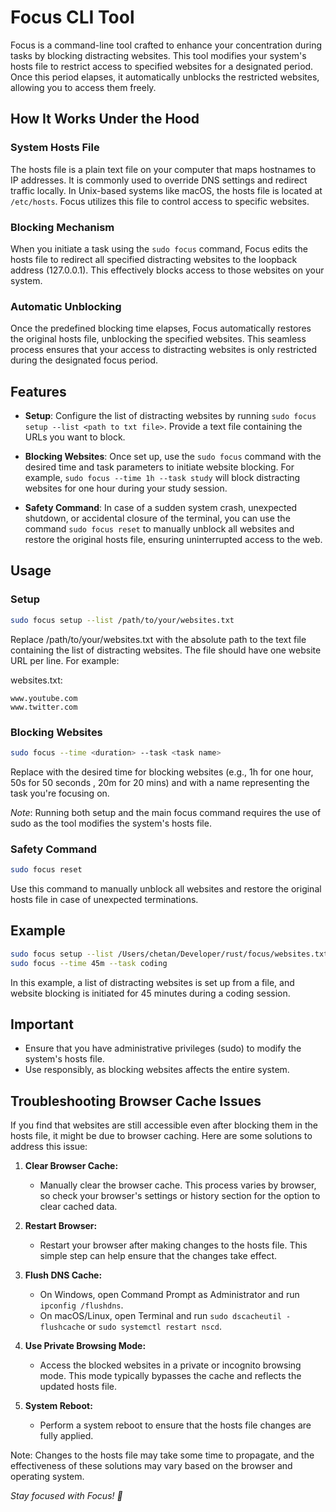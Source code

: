 # Focus CLI Tool

Focus is a command-line tool crafted to enhance your concentration during tasks by blocking distracting websites. This tool modifies your system's hosts file to restrict access to specified websites for a designated period. Once this period elapses, it automatically unblocks the restricted websites, allowing you to access them freely.


## How It Works Under the Hood

### System Hosts File

The hosts file is a plain text file on your computer that maps hostnames to IP addresses. It is commonly used to override DNS settings and redirect traffic locally. In Unix-based systems like macOS, the hosts file is located at `/etc/hosts`. Focus utilizes this file to control access to specific websites.

### Blocking Mechanism

When you initiate a task using the `sudo focus` command, Focus edits the hosts file to redirect all specified distracting websites to the loopback address (127.0.0.1). This effectively blocks access to those websites on your system.

### Automatic Unblocking

Once the predefined blocking time elapses, Focus automatically restores the original hosts file, unblocking the specified websites. This seamless process ensures that your access to distracting websites is only restricted during the designated focus period.



## Features

- **Setup**: Configure the list of distracting websites by running `sudo focus setup --list <path to txt file>`. Provide a text file containing the URLs you want to block.

- **Blocking Websites**: Once set up, use the `sudo focus` command with the desired time and task parameters to initiate website blocking. For example, `sudo focus --time 1h --task study` will block distracting websites for one hour during your study session.
- **Safety Command**: In case of a sudden system crash, unexpected shutdown, or accidental closure of the terminal, you can use the command `sudo focus reset` to manually unblock all websites and restore the original hosts file, ensuring uninterrupted access to the web.

## Usage

### Setup

```bash
sudo focus setup --list /path/to/your/websites.txt
```
Replace /path/to/your/websites.txt with the absolute path to the text file containing the list of distracting websites. The file should have one website URL per line. For example:

websites.txt:
```
www.youtube.com
www.twitter.com

```
### Blocking Websites

```bash
sudo focus --time <duration> --task <task name>

```

Replace <duration> with the desired time for blocking websites (e.g., 1h for one hour, 50s for 50 seconds , 20m for 20 mins) and <task name> with a name representing the task you're focusing on.


*Note*: Running both setup and the main focus command requires the use of sudo as the tool modifies the system's hosts file.


### Safety Command

```bash
sudo focus reset
```
Use this command to manually unblock all websites and restore the original hosts file in case of unexpected terminations.


## Example

```bash
sudo focus setup --list /Users/chetan/Developer/rust/focus/websites.txt
sudo focus --time 45m --task coding

```
In this example, a list of distracting websites is set up from a file, and website blocking is initiated for 45 minutes during a coding session.

## Important

- Ensure that you have administrative privileges (sudo) to modify the system's hosts file.
- Use responsibly, as blocking websites affects the entire system.

## Troubleshooting Browser Cache Issues

If you find that websites are still accessible even after blocking them in the hosts file, it might be due to browser caching. Here are some solutions to address this issue:

1. **Clear Browser Cache:**
   - Manually clear the browser cache. This process varies by browser, so check your browser's settings or history section for the option to clear cached data.

2. **Restart Browser:**
   - Restart your browser after making changes to the hosts file. This simple step can help ensure that the changes take effect.

3. **Flush DNS Cache:**
   - On Windows, open Command Prompt as Administrator and run `ipconfig /flushdns`.
   - On macOS/Linux, open Terminal and run `sudo dscacheutil -flushcache` or `sudo systemctl restart nscd`.

4. **Use Private Browsing Mode:**
   - Access the blocked websites in a private or incognito browsing mode. This mode typically bypasses the cache and reflects the updated hosts file.

6. **System Reboot:**
   - Perform a system reboot to ensure that the hosts file changes are fully applied.


Note: Changes to the hosts file may take some time to propagate, and the effectiveness of these solutions may vary based on the browser and operating system.


*Stay focused with Focus! 🚀*





